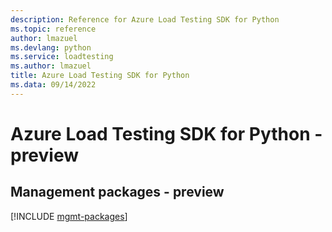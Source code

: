```yaml
---
description: Reference for Azure Load Testing SDK for Python
ms.topic: reference
author: lmazuel
ms.devlang: python
ms.service: loadtesting
ms.author: lmazuel
title: Azure Load Testing SDK for Python
ms.data: 09/14/2022
---
```

# Azure Load Testing SDK for Python - preview

## Management packages - preview
[!INCLUDE [mgmt-packages](load-testing-mgmt-index.md)]